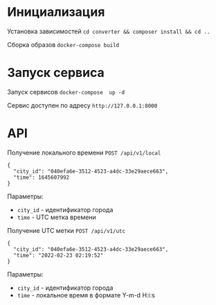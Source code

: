 # Инициализация
Установка зависимостей `cd converter && composer install && cd ..`

Сборка образов `docker-сompose build`

# Запуск сервиса

Запуск сервисов `docker-compose  up -d`

Сервис доступен по адресу `http://127.0.0.1:8000`

# API
Получение локального времени
`POST /api/v1/local`
```$json
{
  "city_id": "040efa6e-3512-4523-a4dc-33e29aece663",
  "time": 1645607992
}
```

Параметры:
- `city_id` - идентификатор города
- `time` - UTC метка времени

Получение UTC метки
`POST /api/v1/utc`
```$json
{
  "city_id": "040efa6e-3512-4523-a4dc-33e29aece663",
  "time": "2022-02-23 02:19:52"
}
```

Параметры:
- `city_id` - идентификатор города
- `time` - локальное время в формате Y-m-d H:i:s
